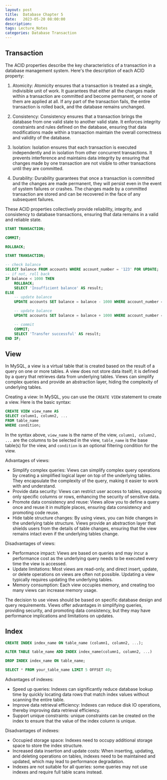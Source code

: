 ```yaml
---
layout: post
title:  Database Chapter 5
date:   2023-05-20 08:00:00
description: 
tags: Lecture_Notes 
categories: Database Transaction
---
```


## Transaction

The ACID properties describe the key characteristics of a transaction in a database management system. Here's the description of each ACID property:

1. Atomicity:
   Atomicity ensures that a transaction is treated as a single, indivisible unit of work. It guarantees that either all the changes made within a transaction are committed and become permanent, or none of them are applied at all. If any part of the transaction fails, the entire transaction is rolled back, and the database remains unchanged.

2. Consistency:
   Consistency ensures that a transaction brings the database from one valid state to another valid state. It enforces integrity constraints and rules defined on the database, ensuring that data modifications made within a transaction maintain the overall correctness and validity of the database.

3. Isolation:
   Isolation ensures that each transaction is executed independently and in isolation from other concurrent transactions. It prevents interference and maintains data integrity by ensuring that changes made by one transaction are not visible to other transactions until they are committed.

4. Durability:
   Durability guarantees that once a transaction is committed and the changes are made permanent, they will persist even in the event of system failures or crashes. The changes made by a committed transaction are stored and can be recovered in the face of any subsequent failures.

These ACID properties collectively provide reliability, integrity, and consistency to database transactions, ensuring that data remains in a valid and reliable state.

```sql
START TRANSACTION;

COMMIT;

ROLLBACK;
```

```sql
START TRANSACTION;

-- check balance
SELECT balance FROM accounts WHERE account_number = '123' FOR UPDATE;
-- if not, roll back
IF balance < 1000 THEN
    ROLLBACK;
    SELECT 'Insufficient balance' AS result;
ELSE
    -- update balance
    UPDATE accounts SET balance = balance - 1000 WHERE account_number = '123';

    -- update balance 
    UPDATE accounts SET balance = balance + 1000 WHERE account_number = '456';

    -- commit
    COMMIT;
    SELECT 'Transfer successful' AS result;
END IF;

```

## View

In MySQL, a view is a virtual table that is created based on the result of a query on one or more tables. A view does not store data itself; it is defined by a query that retrieves data from underlying tables. Views can simplify complex queries and provide an abstraction layer, hiding the complexity of underlying tables.

Creating a view:
In MySQL, you can use the `CREATE VIEW` statement to create a view. Here is the basic syntax:

```sql
CREATE VIEW view_name AS
SELECT column1, column2, ...
FROM table_name
WHERE condition;
```

In the syntax above, `view_name` is the name of the view, `column1, column2, ...` are the columns to be selected in the view, `table_name` is the base table(s) for the view, and `condition` is an optional filtering condition for the view.

Advantages of views:

- Simplify complex queries: Views can simplify complex query operations by creating a simplified logical layer on top of the underlying tables. They encapsulate the complexity of the query, making it easier to work with and understand.
- Provide data security: Views can restrict user access to tables, exposing only specific columns or rows, enhancing the security of sensitive data.
- Promote data consistency and reuse: Views allow you to define a query once and reuse it in multiple places, ensuring data consistency and promoting code reuse.
- Hide table structure changes: By using views, you can hide changes in the underlying table structure. Views provide an abstraction layer that shields users from the details of table changes, ensuring that the view remains intact even if the underlying tables change.

Disadvantages of views:

- Performance impact: Views are based on queries and may incur a performance cost as the underlying query needs to be executed every time the view is accessed.
- Update limitations: Most views are read-only, and direct insert, update, or delete operations on views are often not possible. Updating a view typically requires updating the underlying tables.
- Memory consumption: Each view occupies memory, and creating too many views can increase memory usage.

The decision to use views should be based on specific database design and query requirements. Views offer advantages in simplifying queries, providing security, and promoting data consistency, but they may have performance implications and limitations on updates.

## Index

```sql
CREATE INDEX index_name ON table_name (column1, column2, ...);
```

```sql
ALTER TABLE table_name ADD INDEX index_name(column1, column2, ...)
```

```sql
DROP INDEX index_name ON table_name;
```

```sql
SELECT * FROM your_table_name LIMIT 5 OFFSET 40;
```

Advantages of indexes:

- Speed up queries: Indexes can significantly reduce database lookup time by quickly locating data rows that match index values without scanning the entire table.
- Improve data retrieval efficiency: Indexes can reduce disk IO operations, thereby improving data retrieval efficiency.
- Support unique constraints: unique constraints can be created on the index to ensure that the value of the index column is unique.

Disadvantages of indexes:

- Occupied storage space: Indexes need to occupy additional storage space to store the index structure.
- Increased data insertion and update costs: When inserting, updating, and deleting operations on tables, indexes need to be maintained and updated, which may lead to performance degradation.
- Indexes are not suitable for all queries: some queries may not use indexes and require full table scans instead.
